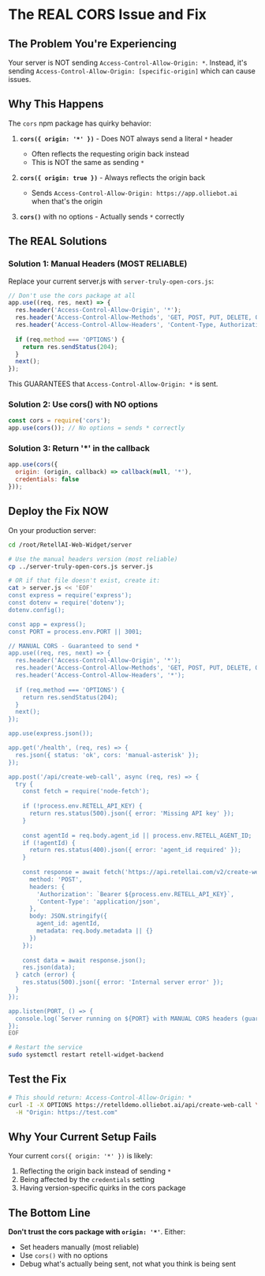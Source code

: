 # The REAL CORS Issue and Fix

## The Problem You're Experiencing

Your server is NOT sending `Access-Control-Allow-Origin: *`. Instead, it's sending `Access-Control-Allow-Origin: [specific-origin]` which can cause issues.

## Why This Happens

The `cors` npm package has quirky behavior:

1. **`cors({ origin: '*' })`** - Does NOT always send a literal `*` header
   - Often reflects the requesting origin back instead
   - This is NOT the same as sending `*`

2. **`cors({ origin: true })`** - Always reflects the origin back
   - Sends `Access-Control-Allow-Origin: https://app.olliebot.ai` when that's the origin

3. **`cors()`** with no options - Actually sends `*` correctly

## The REAL Solutions

### Solution 1: Manual Headers (MOST RELIABLE)

Replace your current server.js with `server-truly-open-cors.js`:

```javascript
// Don't use the cors package at all
app.use((req, res, next) => {
  res.header('Access-Control-Allow-Origin', '*');
  res.header('Access-Control-Allow-Methods', 'GET, POST, PUT, DELETE, OPTIONS');
  res.header('Access-Control-Allow-Headers', 'Content-Type, Authorization');
  
  if (req.method === 'OPTIONS') {
    return res.sendStatus(204);
  }
  next();
});
```

This GUARANTEES that `Access-Control-Allow-Origin: *` is sent.

### Solution 2: Use cors() with NO options

```javascript
const cors = require('cors');
app.use(cors()); // No options = sends * correctly
```

### Solution 3: Return '*' in the callback

```javascript
app.use(cors({
  origin: (origin, callback) => callback(null, '*'),
  credentials: false
}));
```

## Deploy the Fix NOW

On your production server:

```bash
cd /root/RetellAI-Web-Widget/server

# Use the manual headers version (most reliable)
cp ../server-truly-open-cors.js server.js

# OR if that file doesn't exist, create it:
cat > server.js << 'EOF'
const express = require('express');
const dotenv = require('dotenv');
dotenv.config();

const app = express();
const PORT = process.env.PORT || 3001;

// MANUAL CORS - Guaranteed to send *
app.use((req, res, next) => {
  res.header('Access-Control-Allow-Origin', '*');
  res.header('Access-Control-Allow-Methods', 'GET, POST, PUT, DELETE, OPTIONS');
  res.header('Access-Control-Allow-Headers', '*');
  
  if (req.method === 'OPTIONS') {
    return res.sendStatus(204);
  }
  next();
});

app.use(express.json());

app.get('/health', (req, res) => {
  res.json({ status: 'ok', cors: 'manual-asterisk' });
});

app.post('/api/create-web-call', async (req, res) => {
  try {
    const fetch = require('node-fetch');
    
    if (!process.env.RETELL_API_KEY) {
      return res.status(500).json({ error: 'Missing API key' });
    }
    
    const agentId = req.body.agent_id || process.env.RETELL_AGENT_ID;
    if (!agentId) {
      return res.status(400).json({ error: 'agent_id required' });
    }
    
    const response = await fetch('https://api.retellai.com/v2/create-web-call', {
      method: 'POST',
      headers: {
        'Authorization': `Bearer ${process.env.RETELL_API_KEY}`,
        'Content-Type': 'application/json',
      },
      body: JSON.stringify({
        agent_id: agentId,
        metadata: req.body.metadata || {}
      })
    });
    
    const data = await response.json();
    res.json(data);
  } catch (error) {
    res.status(500).json({ error: 'Internal server error' });
  }
});

app.listen(PORT, () => {
  console.log(`Server running on ${PORT} with MANUAL CORS headers (guaranteed *)`);
});
EOF

# Restart the service
sudo systemctl restart retell-widget-backend
```

## Test the Fix

```bash
# This should return: Access-Control-Allow-Origin: *
curl -I -X OPTIONS https://retelldemo.olliebot.ai/api/create-web-call \
  -H "Origin: https://test.com"
```

## Why Your Current Setup Fails

Your current `cors({ origin: '*' })` is likely:
1. Reflecting the origin back instead of sending `*`
2. Being affected by the `credentials` setting
3. Having version-specific quirks in the cors package

## The Bottom Line

**Don't trust the cors package with `origin: '*'`**. Either:
- Set headers manually (most reliable)
- Use `cors()` with no options
- Debug what's actually being sent, not what you think is being sent
